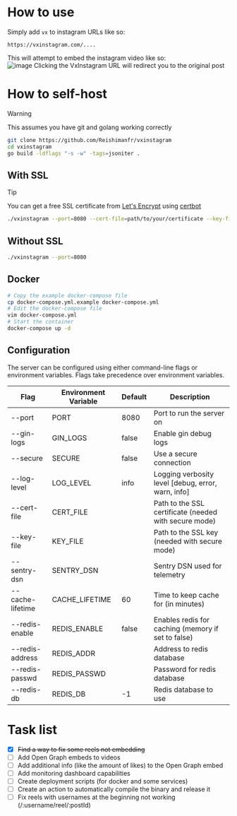 # How to use
Simply add `vx` to instagram URLs like so:
```
https://vxinstagram.com/....
```
This will attempt to embed the instagram video like so:<br>
![image](https://github.com/user-attachments/assets/b124bb26-0815-4b34-b8f5-70da24dcec20)
Clicking the VxInstagram URL will redirect you to the original post

# How to self-host
> [!WARNING]
> This assumes you have git and golang working correctly
```sh
git clone https://github.com/Reishimanfr/vxinstagram
cd vxinstagram
go build -ldflags "-s -w" -tags=jsoniter .
```
## With SSL
> [!TIP]
> You can get a free SSL certificate from [Let's Encrypt](https://letsencrypt.org/) using [certbot](https://certbot.eff.org/)
```sh
./vxinstagram --port=8080 --cert-file=path/to/your/certificate --key-file=path/to/your/key
```
## Without SSL
```sh
./vxinstagram --port=8080
```

## Docker
```sh
# Copy the example docker-compose file
cp docker-compose.yml.example docker-compose.yml
# Edit the docker-compose file
vim docker-compose.yml
# Start the container
docker-compose up -d
```

## Configuration

The server can be configured using either command-line flags or environment variables. Flags take precedence over environment variables.

| Flag              | Environment Variable  | Default | Description                                           |
|-------------------|-----------------------|---------|-------------------------------------------------------|
| --port            | PORT                  | 8080    | Port to run the server on                             |
| --gin-logs        | GIN_LOGS              | false   | Enable gin debug logs                                 |
| --secure          | SECURE                | false   | Use a secure connection                               |
| --log-level       | LOG_LEVEL             | info    | Logging verbosity level [debug, error, warn, info]    |
| --cert-file       | CERT_FILE             |         | Path to the SSL certificate (needed with secure mode) |
| --key-file        | KEY_FILE              |         | Path to the SSL key (needed with secure mode)         |
| --sentry-dsn      | SENTRY_DSN            |         | Sentry DSN used for telemetry                         |
| --cache-lifetime  | CACHE_LIFETIME        | 60      | Time to keep cache for (in minutes)                   |
| --redis-enable    | REDIS_ENABLE          | false   | Enables redis for caching (memory if set to false)    |
| --redis-address   | REDIS_ADDR            |         | Address to redis database                             |
| --redis-passwd    | REDIS_PASSWD          |         | Password for redis database                           |
| --redis-db        | REDIS_DB              | -1      | Redis database to use                                 |

# Task list
- [x] ~~Find a way to fix some reels not embedding~~
- [ ] Add Open Graph embeds to videos
- [ ] Add additional info (like the amount of likes) to the Open Graph embed
- [ ] Add monitoring dashboard capabilities
- [ ] Create deployment scripts (for docker and some services)
- [ ] Create an action to automatically compile the binary and release it
- [ ] Fix reels with usernames at the beginning not working (/:username/reel/:postId)
